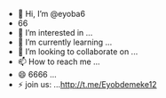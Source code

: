 - 👋 Hi, I’m @eyoba6
- 66
- 👀 I’m interested in ...
- 🌱 I’m currently learning ...
- 💞️ I’m looking to collaborate on ...
- 📫 How to reach me ...
- 😄 6666 ...
- ⚡ join us: ...http://t.me/Eyobdemeke12

<!---http://t.me/Eyobdemeke12
eyoba666/eyoba666 is a ✨ special ✨ repository because its `README.md` (this file) appears on your GitHub profile.
You can click the Preview link to take a look at your changes.
--->
